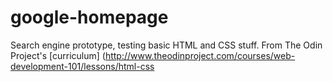 # google-homepage
Search engine prototype, testing basic HTML and CSS stuff.
From The Odin Project's [curriculum]
(http://www.theodinproject.com/courses/web-development-101/lessons/html-css